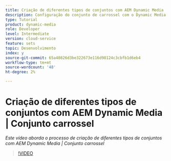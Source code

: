 ```yaml
---
title: Criação de diferentes tipos de conjuntos com AEM Dynamic Media |Conjunto de carrossel
description: Configuração do conjunto de carrossel com o Dynamic Media
type: Tutorial
product: dynamic-media
role: Developer
level: Intermediate
version: cloud-service
feature: sets
topic: Desenvolvimento
index: y
source-git-commit: 65a40826d3be322673e116d98124c3cbfb1d6eb4
workflow-type: tm+mt
source-wordcount: '48'
ht-degree: 2%

---
```



# Criação de diferentes tipos de conjuntos com AEM Dynamic Media | Conjunto carrossel

*Este vídeo aborda o processo de criação de diferentes tipos de conjuntos com AEM Dynamic Media | Conjunto carrossel*

>[!VIDEO](https://video.tv.adobe.com/v/335380?quality=9&learn=on)
